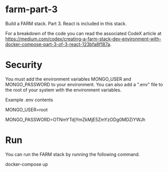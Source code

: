 # farm-part-3
Build a FARM stack. Part 3. React is included in this stack.

For a breakdown of the code you can read the associated CodeX article at https://medium.com/codex/creating-a-farm-stack-dev-environment-with-docker-compose-part-3-of-3-react-123bfa8f187a.

# Security
You must add the environment variables MONGO_USER and MONGO_PASSWORD to your environment. You can also add a ".env" file to the root of your system with the environment variables.

Example .env contents

MONGO_USER=root

MONGO_PASSWORD=OTNmYTdjYmZkMjE5ZmYzODg0MDZiYWJh

# Run
You can run the FARM stack by running the following command.

docker-compose up
